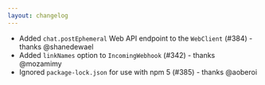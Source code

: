 ```yaml
---
layout: changelog
---
```

  * Added `chat.postEphemeral` Web API endpoint to the `WebClient` (#384) - thanks @shanedewael
  * Added `linkNames` option to `IncomingWebhook` (#342) - thanks @mozamimy
  * Ignored `package-lock.json` for use with npm 5 (#385) - thanks @aoberoi

